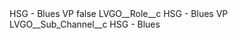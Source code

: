 <?xml version="1.0" encoding="UTF-8"?>
<CustomMetadata xmlns="http://soap.sforce.com/2006/04/metadata" xmlns:xsi="http://www.w3.org/2001/XMLSchema-instance" xmlns:xsd="http://www.w3.org/2001/XMLSchema">
    <label>HSG - Blues VP</label>
    <protected>false</protected>
    <values>
        <field>LVGO__Role__c</field>
        <value xsi:type="xsd:string">HSG - Blues VP</value>
    </values>
    <values>
        <field>LVGO__Sub_Channel__c</field>
        <value xsi:type="xsd:string">HSG - Blues</value>
    </values>
</CustomMetadata>
